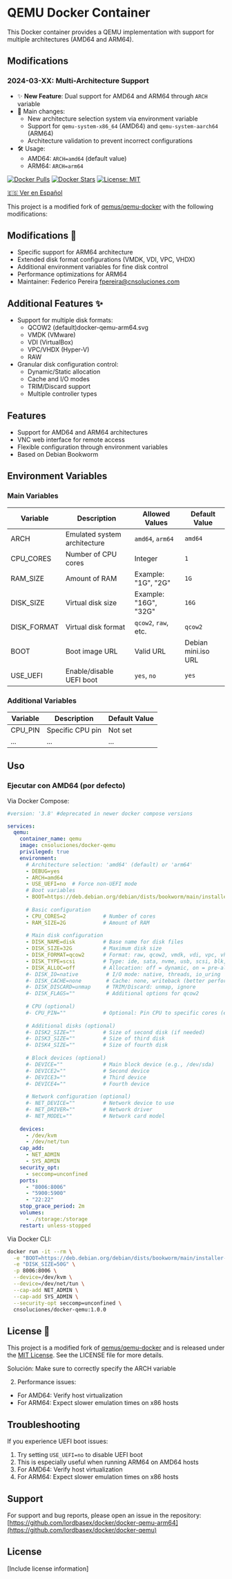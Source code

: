 # QEMU Docker Container

This Docker container provides a QEMU implementation with support for multiple architectures (AMD64 and ARM64).

## Modifications

### 2024-03-XX: Multi-Architecture Support
- ✨ **New Feature**: Dual support for AMD64 and ARM64 through `ARCH` variable
- 🔄 Main changes:
  - New architecture selection system via environment variable
  - Support for `qemu-system-x86_64` (AMD64) and `qemu-system-aarch64` (ARM64)
  - Architecture validation to prevent incorrect configurations
- 🛠️ Usage:
  - AMD64: `ARCH=amd64` (default value)
  - ARM64: `ARCH=arm64`

[![Docker Pulls](https://img.shields.io/docker/pulls/cnsoluciones/docker-qemu.svg)](https://hub.docker.com/r/cnsoluciones/docker-qemu/)
[![Docker Stars](https://img.shields.io/docker/stars/cnsoluciones/docker-qemu.svg)](https://hub.docker.com/r/cnsoluciones/docker-qemu/)
[![License: MIT](https://img.shields.io/badge/License-MIT-yellow.svg)](LICENSE)

[🇪🇸 Ver en Español](README-ES.md)

This project is a modified fork of [qemus/qemu-docker](https://github.com/qemus/qemu-docker) with the following modifications:

## Modifications 🔄

- Specific support for ARM64 architecture
- Extended disk format configurations (VMDK, VDI, VPC, VHDX)
- Additional environment variables for fine disk control
- Performance optimizations for ARM64
- Maintainer: Federico Pereira <fpereira@cnsoluciones.com>

## Additional Features ✨

- Support for multiple disk formats:
  - QCOW2 (default)docker-qemu-arm64.svg
  - VMDK (VMware)
  - VDI (VirtualBox)
  - VPC/VHDX (Hyper-V)
  - RAW
- Granular disk configuration control:
  - Dynamic/Static allocation
  - Cache and I/O modes
  - TRIM/Discard support
  - Multiple controller types

## Features

- Support for AMD64 and ARM64 architectures
- VNC web interface for remote access
- Flexible configuration through environment variables
- Based on Debian Bookworm

## Environment Variables

### Main Variables

| Variable | Description | Allowed Values | Default Value |
|----------|-------------|----------------|---------------|
| ARCH | Emulated system architecture | `amd64`, `arm64` | `amd64` |
| CPU_CORES | Number of CPU cores | Integer | `1` |
| RAM_SIZE | Amount of RAM | Example: "1G", "2G" | `1G` |
| DISK_SIZE | Virtual disk size | Example: "16G", "32G" | `16G` |
| DISK_FORMAT | Virtual disk format | `qcow2`, `raw`, etc. | `qcow2` |
| BOOT | Boot image URL | Valid URL | Debian mini.iso URL |
| USE_UEFI | Enable/disable UEFI boot | `yes`, `no` | `yes` |

### Additional Variables

| Variable | Description | Default Value |
|----------|-------------|---------------|
| CPU_PIN | Specific CPU pin | Not set |
| ... | ... | ... |

## Uso

### Ejecutar con AMD64 (por defecto)

Via Docker Compose:

```yaml
#version: '3.8' #deprecated in newer docker compose versions

services:
  qemu:
    container_name: qemu
    image: cnsoluciones/docker-qemu
    privileged: true
    environment:
      # Architecture selection: 'amd64' (default) or 'arm64'
      - DEBUG=yes
      - ARCH=amd64
      - USE_UEFI=no  # Force non-UEFI mode
      # Boot variables
      - BOOT=https://deb.debian.org/debian/dists/bookworm/main/installer-amd64/current/images/netboot/mini.iso
      
      # Basic configuration
      - CPU_CORES=2            # Number of cores
      - RAM_SIZE=2G            # Amount of RAM
      
      # Main disk configuration
      - DISK_NAME=disk         # Base name for disk files
      - DISK_SIZE=32G          # Maximum disk size
      - DISK_FORMAT=qcow2      # Format: raw, qcow2, vmdk, vdi, vpc, vhdx
      - DISK_TYPE=scsi         # Type: ide, sata, nvme, usb, scsi, blk, auto
      - DISK_ALLOC=off         # Allocation: off = dynamic, on = pre-allocated
      #- DISK_IO=native         # I/O mode: native, threads, io_uring
      #- DISK_CACHE=none        # Cache: none, writeback (better performance)
      #- DISK_DISCARD=unmap     # TRIM/Discard: unmap, ignore
      #- DISK_FLAGS=""          # Additional options for qcow2
      
      # CPU (optional)
      #- CPU_PIN=""            # Optional: Pin CPU to specific cores (e.g., "0,1,2")
      
      # Additional disks (optional)
      #- DISK2_SIZE=""         # Size of second disk (if needed)
      #- DISK3_SIZE=""         # Size of third disk
      #- DISK4_SIZE=""         # Size of fourth disk
      
      # Block devices (optional)
      #- DEVICE=""             # Main block device (e.g., /dev/sda)
      #- DEVICE2=""            # Second device
      #- DEVICE3=""            # Third device
      #- DEVICE4=""            # Fourth device
      
      # Network configuration (optional)
      #- NET_DEVICE=""         # Network device to use
      #- NET_DRIVER=""         # Network driver
      #- NET_MODEL=""          # Network card model
      
    devices:
      - /dev/kvm
      - /dev/net/tun
    cap_add:
      - NET_ADMIN
      - SYS_ADMIN
    security_opt:
      - seccomp=unconfined
    ports:
      - "8006:8006"
      - "5900:5900"
      - "22:22"
    stop_grace_period: 2m
    volumes:
      - ./storage:/storage
    restart: unless-stopped
```

Via Docker CLI:

```bash
docker run -it --rm \
  -e "BOOT=https://deb.debian.org/debian/dists/bookworm/main/installer-arm64/current/images/netboot/mini.iso" \
  -e "DISK_SIZE=50G" \
  -p 8006:8006 \
  --device=/dev/kvm \
  --device=/dev/net/tun \
  --cap-add NET_ADMIN \
  --cap-add SYS_ADMIN \
  --security-opt seccomp=unconfined \
  cnsoluciones/docker-qemu:1.0.0
```

## License 📄

This project is a modified fork of [qemus/qemu-docker](https://github.com/qemus/qemu-docker) and is released under the [MIT License](LICENSE). See the LICENSE file for more details.

Solución: Make sure to correctly specify the ARCH variable

2. Performance issues:
- For AMD64: Verify host virtualization
- For ARM64: Expect slower emulation times on x86 hosts

## Troubleshooting

If you experience UEFI boot issues:
1. Try setting `USE_UEFI=no` to disable UEFI boot
2. This is especially useful when running ARM64 on AMD64 hosts
3. For AMD64: Verify host virtualization
4. For ARM64: Expect slower emulation times on x86 hosts

## Support

For support and bug reports, please open an issue in the repository:
[https://github.com/lordbasex/docker/docker-qemu-arm64](https://github.com/lordbasex/docker/docker-qemu)

## License

[Include license information] 
